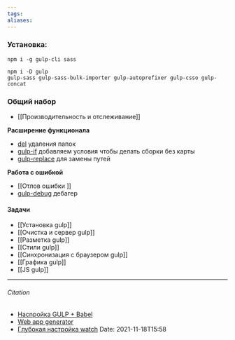 ```yaml
---
tags: 
aliases: 
---
```

### Установка:
```
npm i -g gulp-cli sass
```

```
npm i -D gulp
gulp-sass gulp-sass-bulk-importer gulp-autoprefixer gulp-csso gulp-concat 
```
### Общий набор
- [[Производительность и отслеживание]]

**Расширение функционала**
- [del]() удаления папок
- [gulp-if](https://www.npmjs.com/package/gulp-if) добавляем условия чтобы делать сборки без карты 
- [gulp-replace](https://www.npmjs.com/package/gulp-replace) для замены путей

**Работа с ошибкой**
- [[Отлов ошибки ]]
-  [gulp-debug]() дебагер

#### Задачи
- [[Установка gulp]]
- [[Очистка и сервер gulp]]
- [[Разметка gulp]]
- [[Стили gulp]]
- [[Синхронизация с браузером gulp]]
- [[Графика gulp]]
- [[JS gulp]]


---
###### Citation
- [Насnройка GULP + Babel](https://only-to-top.ru/blog/tools/2019-10-20-gulp-babel.html)
-  [Web app generator](https://github.com/yeoman/generator-webapp)
- [Глубокая настройка watch](https://learn.javascript.ru/screencast/gulp#gulp-watch-perf)
Date: 2021-11-18T15:58
